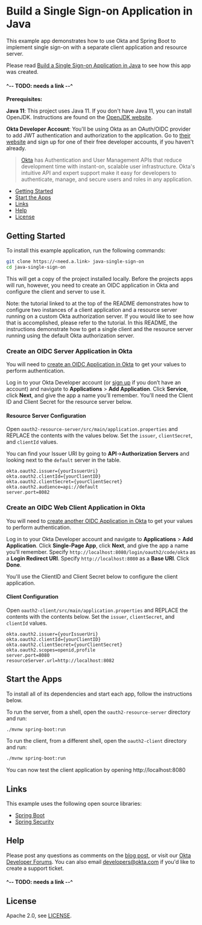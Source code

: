 # Build a Single Sign-on Application in Java
 
This example app demonstrates how to use Okta and Spring Boot to implement single sign-on with a separate client application and resource server.

Please read [Build a Single Sign-on Application in Java](https://<need.a.link>) to see how this app was created.

#### ^-- TODO: needs a link --^

**Prerequisites:** 

**Java 11**: This project uses Java 11. If you don't have Java 11, you can install OpenJDK. Instructions are found on the [OpenJDK website](https://openjdk.java.net/install/).

**Okta Developer Account**: You'll be using Okta as an OAuth/OIDC provider to add JWT authentication and authorization to the application. Go to [their website](https://developer.okta.com/signup/) and sign up for one of their free developer accounts, if you haven't already.

> [Okta](https://developer.okta.com/) has Authentication and User Management APIs that reduce development time with instant-on, scalable user infrastructure. Okta's intuitive API and expert support make it easy for developers to authenticate, manage, and secure users and roles in any application.

* [Getting Started](#getting-started)
* [Start the Apps](#start-the-apps)
* [Links](#links)
* [Help](#help)
* [License](#license)

## Getting Started

To install this example application, run the following commands:

```bash
git clone https://<need.a.link> java-single-sign-on
cd java-single-sign-on
```

This will get a copy of the project installed locally. Before the projects apps will run, however, you need to create an OIDC application in Okta and configure the client and server to use it.

Note: the tutorial linked to at the top of the README demonstrates how to configure two instances of a client application and a resource server running on a custom Okta authorization server. If you would like to see how that is accomplished, please refer to the tutorial. In this README, the instructions demonstrate how to get a single client and the resource server running using the default Okta authorization server. 

### Create an OIDC Server Application in Okta

You will need to [create an OIDC Application in Okta](http://need.a.link) to get your values to perform authentication. 

Log in to your Okta Developer account (or [sign up](https://developer.okta.com/signup/) if you don’t have an account) and navigate to **Applications** > **Add Application**. Click **Service**, click **Next**, and give the app a name you’ll remember. You'll need the Client ID and Client Secret for the resource server below.

#### Resource Server Configuration

Open `oauth2-resource-server/src/main/application.properties` and REPLACE the contents with the values below. Set the `issuer`, `clientSecret`, and `clientId` values.

You can find your Issuer URI by going to **API**->**Authorization Servers** and looking next to the `default` server in the table.

```properties
okta.oauth2.issuer={yourIssuerUri}
okta.oauth2.clientId={yourClientID}
okta.oauth2.clientSecret={yourClientSecret}
okta.oauth2.audience=api://default
server.port=8082
```

### Create an OIDC Web Client Application in Okta

You will need to [create another OIDC Application in Okta](http://need.a.link) to get your values to perform authentication. 

Log in to your Okta Developer account and navigate to **Applications** > **Add Application**. Click **Single-Page App**, click **Next**, and give the app a name you’ll remember. Specify `http://localhost:8080/login/oauth2/code/okta` as a **Login Redirect URI**. Specify `http://localhost:8080` as a **Base URI**. Click **Done**. 

You'll use the ClientID and Client Secret below to configure the client application.

#### Client Configuration

Open `oauth2-client/src/main/application.properties` and REPLACE the contents with the contents below. Set the `issuer`, `clientSecret`, and `clientId` values.

```properties
okta.oauth2.issuer={yourIssuerUri}
okta.oauth2.clientId={yourClientID}
okta.oauth2.clientSecret={yourClientSecret}
okta.oauth2.scopes=openid,profile
server.port=8080
resourceServer.url=http://localhost:8082
```

## Start the Apps

To install all of its dependencies and start each app, follow the instructions below.

To run the server, from a shell, open the `oauth2-resource-server` directory and run:
 
```bash
./mvnw spring-boot:run
```

To run the client, from a different shell, open the `oauth2-client` directory and run:
 
```bash
./mvnw spring-boot:run
```

You can now test the client application by opening http://localhost:8080

## Links

This example uses the following open source libraries:

* [Spring Boot](https://spring.io/projects/spring-boot)
* [Spring Security](https://spring.io/projects/spring-security)

## Help

Please post any questions as comments on the [blog post](https://need.a.link), or visit our [Okta Developer Forums](https://devforum.okta.com/). You can also email developers@okta.com if you'd like to create a support ticket.

#### ^-- TODO: needs a link --^

## License

Apache 2.0, see [LICENSE](LICENSE).
